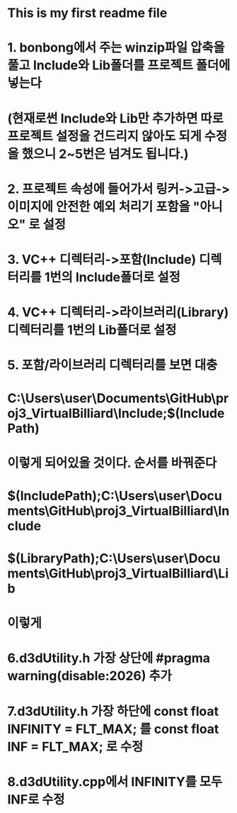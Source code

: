# This is my first readme file
# 1. bonbong에서 주는 winzip파일 압축을 풀고 Include와 Lib폴더를 프로젝트 폴더에 넣는다
# (현재로썬 Include와 Lib만 추가하면 따로 프로젝트 설정을 건드리지 않아도 되게 수정을 했으니 2~5번은 넘겨도 됩니다.)
# 2. 프로젝트 속성에 들어가서 링커->고급-> 이미지에 안전한 예외 처리기 포함을 "아니오" 로 설정
# 3. VC++ 디렉터리->포함(Include) 디렉터리를 1번의 Include폴더로 설정
# 4. VC++ 디렉터리->라이브러리(Library) 디렉터리를 1번의 Lib폴더로 설정
# 5. 포함/라이브러리 디렉터리를 보면 대충 
# C:\Users\user\Documents\GitHub\proj3_VirtualBilliard\Include;$(IncludePath)
# 이렇게 되어있을 것이다. 순서를 바꿔준다
# 
# $(IncludePath);C:\Users\user\Documents\GitHub\proj3_VirtualBilliard\Include
# $(LibraryPath);C:\Users\user\Documents\GitHub\proj3_VirtualBilliard\Lib
# 이렇게

# 6.d3dUtility.h 가장 상단에 #pragma warning(disable:2026) 추가
# 7.d3dUtility.h 가장 하단에 const float INFINITY = FLT_MAX; 를 const float INF = FLT_MAX; 로 수정
# 8.d3dUtility.cpp에서 INFINITY를 모두 INF로 수정
